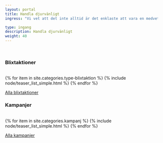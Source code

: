 ```yaml
---
layout: portal
title: Handla djurvänligt
ingress: "Vi vet att det inte alltid är det enklaste att vara en medveten konsument. Vi har alla stått i butiken och kisat mot den kryptiska innehållsförteckningen "

type: ingang
description: Handla djurvänligt
weight: 40
---
```


<div class="container">
  <p>&nbsp;</p>
  <div class="row">
    <div class="col-sm-6">
      <h3>Blixtaktioner</h3>
      <br>
      {% for item in site.categories.type-blixtaktion %}
        {% include node/teaser_list_simple.html %}
      {% endfor %}
      <p><a href="/engagera-dig/blixtaktioner/" class="btn btn-default">Alla blixtaktioner</a></p>
    </div>
    <div class="col-sm-6">
      <h3>Kampanjer</h3>
      <br>
      {% for item in site.categories.kampanj %}
        {% include node/teaser_list_simple.html %}
      {% endfor %}
      <p><a href="/engagera-dig/kampanjer/" class="btn btn-default">Alla kampanjer</a></p>
    </div>
  </div>
</div>
